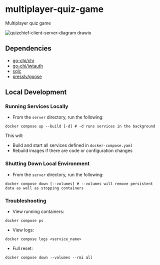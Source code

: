 # multiplayer-quiz-game
Multiplayer quiz game

![quizchief-client-server-diagram drawio](https://github.com/user-attachments/assets/9a24aa44-c7b8-40ee-9041-f2031d5de19f)

## Dependencies
- [go-chi/chi](https://github.com/go-chi/chi)
- [go-chi/jwtauth](https://github.com/go-chi/jwtauth)
- [sqlc](https://sqlc.dev)
- [pressly/goose](https://github.com/pressly/goose)

## Local Development
### Running Services Locally
- From the `server` directory, run the following:
```
docker compose up --build [-d] # -d runs services in the background
```

This will:
- Build and start all services defined in `docker-compose.yaml`
- Rebuild images if there are code or configuration changes

### Shutting Down Local Environment
- From the `server` directory, run the following:
```
docker compose down [--volumes] # --volumes will remove persistent data as well as stopping containers
```

### Troubleshooting
- View running containers:
```
docker compose ps
```
- View logs:
```
docker compose logs <service_name>
```
- Full reset:
```
docker compose down --volumes --rmi all
```
